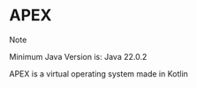 # APEX
> [!NOTE]
> Minimum Java Version is: Java 22.0.2

APEX is a virtual operating system made in Kotlin

